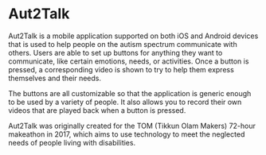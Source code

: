 # Aut2Talk
Aut2Talk is a mobile application supported on both iOS and Android devices that is used to help people on the autism spectrum communicate with others. Users are able to set up buttons for anything they want to communicate, like certain emotions, needs, or activities. Once a button is pressed, a corresponding video is shown to try to help them express themselves and their needs. 

The buttons are all customizable so that the application is generic enough to be used by a variety of people. It also allows you to record their own videos that are played back when a button is pressed.

Aut2Talk was originally created for the TOM (Tikkun Olam Makers) 72-hour makeathon in 2017, which aims to use technology to meet the neglected needs of people living with disabilities.  